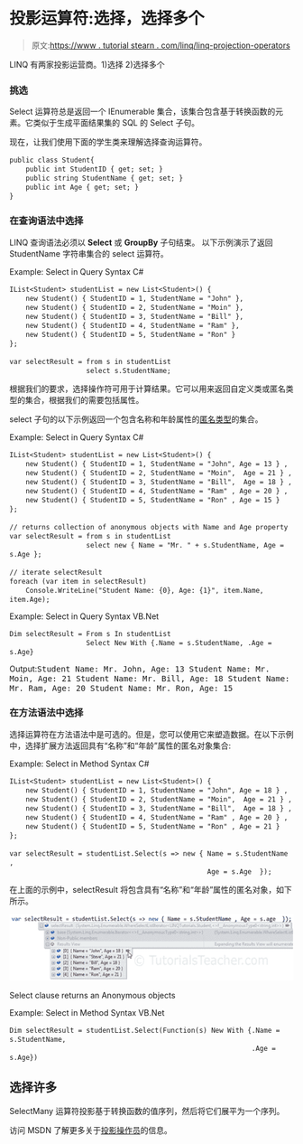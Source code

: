 # 投影运算符:选择，选择多个

> 原文:[https://www . tutorial stearn . com/linq/linq-projection-operators](https://www.tutorialsteacher.com/linq/linq-projection-operators)

LINQ 有两家投影运营商。1)选择 2)选择多个

### 挑选

Select 运算符总是返回一个 IEnumerable 集合，该集合包含基于转换函数的元素。它类似于生成平面结果集的 SQL 的 Select 子句。

现在，让我们使用下面的学生类来理解选择查询运算符。

```
public class Student{ 
    public int StudentID { get; set; }
    public string StudentName { get; set; }
    public int Age { get; set; }
}
```

### 在查询语法中选择

LINQ 查询语法必须以 **Select** 或 **GroupBy** 子句结束。 以下示例演示了返回 StudentName 字符串集合的 select 运算符。

Example: Select in Query Syntax C#

```
IList<Student> studentList = new List<Student>() { 
    new Student() { StudentID = 1, StudentName = "John" },
    new Student() { StudentID = 2, StudentName = "Moin" },
    new Student() { StudentID = 3, StudentName = "Bill" },
    new Student() { StudentID = 4, StudentName = "Ram" },
    new Student() { StudentID = 5, StudentName = "Ron" } 
};

var selectResult = from s in studentList
                   select s.StudentName;
```

根据我们的要求，选择操作符可用于计算结果。它可以用来返回自定义类或匿名类型的集合，根据我们的需要包括属性。

select 子句的以下示例返回一个包含名称和年龄属性的[匿名类型](/csharp/csharp-anonymous-type)的集合。

Example: Select in Query Syntax C#

```
IList<Student> studentList = new List<Student>() { 
    new Student() { StudentID = 1, StudentName = "John", Age = 13 } ,
    new Student() { StudentID = 2, StudentName = "Moin",  Age = 21 } ,
    new Student() { StudentID = 3, StudentName = "Bill",  Age = 18 } ,
    new Student() { StudentID = 4, StudentName = "Ram" , Age = 20 } ,
    new Student() { StudentID = 5, StudentName = "Ron" , Age = 15 } 
};

// returns collection of anonymous objects with Name and Age property
var selectResult = from s in studentList
                   select new { Name = "Mr. " + s.StudentName, Age = s.Age }; 

// iterate selectResult
foreach (var item in selectResult)
    Console.WriteLine("Student Name: {0}, Age: {1}", item.Name, item.Age);
```

Example: Select in Query Syntax VB.Net

```
Dim selectResult = From s In studentList
                   Select New With {.Name = s.StudentName, .Age = s.Age}
```

Output:<samp>Student Name: Mr. John, Age: 13
Student Name: Mr. Moin, Age: 21
Student Name: Mr. Bill, Age: 18
Student Name: Mr. Ram, Age: 20
Student Name: Mr. Ron, Age: 15</samp>

### 在方法语法中选择

选择运算符在方法语法中是可选的。但是，您可以使用它来塑造数据。在以下示例中，选择扩展方法返回具有“名称”和“年龄”属性的匿名对象集合:

Example: Select in Method Syntax C#

```
IList<Student> studentList = new List<Student>() { 
    new Student() { StudentID = 1, StudentName = "John", Age = 18 } ,
    new Student() { StudentID = 2, StudentName = "Moin",  Age = 21 } ,
    new Student() { StudentID = 3, StudentName = "Bill",  Age = 18 } ,
    new Student() { StudentID = 4, StudentName = "Ram" , Age = 20 } ,
    new Student() { StudentID = 5, StudentName = "Ron" , Age = 21 } 
};

var selectResult = studentList.Select(s => new { Name = s.StudentName , 
                                                 Age = s.Age  });
```

在上面的示例中，selectResult 将包含具有“名称”和“年龄”属性的匿名对象，如下所示。

[![](img/3ae4a9841a4dda08420019ca6dc8145b.png)](../../Content/images/linq/lnq-select-result.png)

Select clause returns an Anonymous objects



Example: Select in Method Syntax VB.Net

```
Dim selectResult = studentList.Select(Function(s) New With {.Name = s.StudentName,
                                                            .Age = s.Age})
```

## 选择许多

SelectMany 运算符投影基于转换函数的值序列，然后将它们展平为一个序列。

访问 MSDN 了解更多关于[投影操作员](https://msdn.microsoft.com/en-us/library/bb546168.aspx?cs-save-lang=1&cs-lang=csharp#code-snippet-1)的信息。